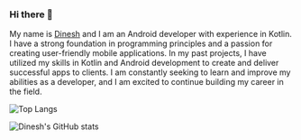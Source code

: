 ### Hi there 👋
My name is [Dinesh](https://www.instagram.com/dinesh_ela_2405) and I am an Android developer with experience in Kotlin. I have a strong foundation in programming principles and a passion for creating user-friendly mobile applications. In my past projects, I have utilized my skills in Kotlin and Android development to create and deliver successful apps to clients. I am constantly seeking to learn and improve my abilities as a developer, and I am excited to continue building my career in the field.



![Top Langs](https://github-readme-stats.vercel.app/api/top-langs/?username=idineshgovind&layout=compact)

![Dinesh's GitHub stats](https://github-readme-stats.vercel.app/api?username=idineshgovind)
